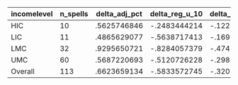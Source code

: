 incomelevel|n_spells|delta_adj_pct|delta_reg_u_10|delta_reg_u_20|delta_reg_u_30|delta_reg_u_40|delta_reg_u_50|delta_reg_u_60|delta_reg_u_70|delta_reg_u_80|delta_reg_u_90
---|---|---|---|---|---|---|---|---|---|---|---
HIC|10|.5625746846|-.2483444214|-.1224833876|-.0214366931|.0967491195|.3030159473|.5180221796|.6443479061|.8187075853|2.135290623
LIC|11|.4865629077|-.5638717413|-.1699390411|-.0896492004|-.0854110718|.1339449137|.6527267694|.7571762204|1.345901489|1.657662988
LMC|32|.9295650721|-.8284057379|-.4747829437|-.0539535508|.1590690613|.9258359671|1.203983307|1.788669586|2.245892048|3.082644701
UMC|60|.5687220693|-.5120726228|-.2981487811|.0236635208|.206557557|.4776982069|.6147038937|1.030375123|1.469527721|2.017899275
Overall|113|.6623659134|-.5833572745|-.3201428652|-.0133381458|.1549701989|.555683136|.7767249346|1.184357047|1.619753957|2.294741392
